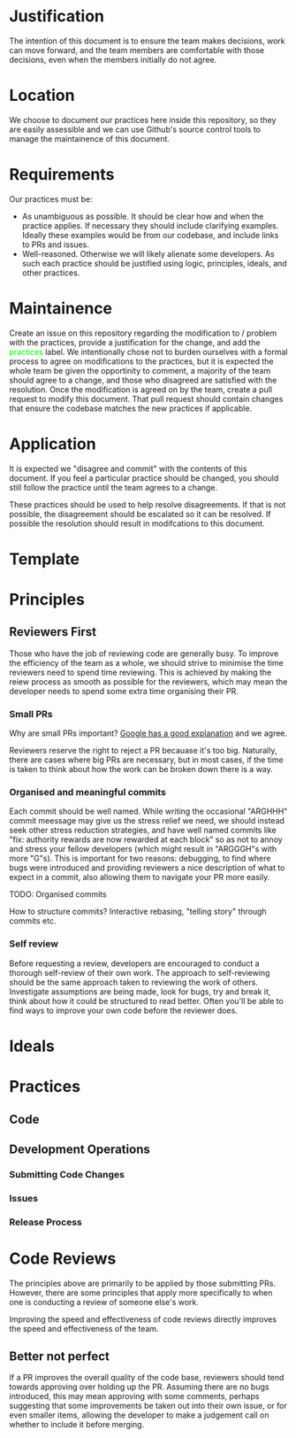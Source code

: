 # Justification

The intention of this document is to ensure the team makes decisions, work can move forward, and the team members are comfortable with those decisions, even when the members initially do not agree.

# Location

We choose to document our practices here inside this repository, so they are easily assessible and we can use Github's source control tools to manage the maintainence of this document.

# Requirements

Our practices must be:
- As unambiguous as possible. It should be clear how and when the practice applies. If necessary they should include clarifying examples. Ideally these examples would be from our codebase, and include links to PRs and issues.
- Well-reasoned. Otherwise we will likely alienate some developers. As such each practice should be justified using logic, principles, ideals, and other practices.

# Maintainence

Create an issue on this repository regarding the modification to / problem with the practices, provide a justification for the change, and add the <span style="color:rgb(0,255,0)">practices</span> label. We intentionally chose not to burden ourselves with a formal process to agree on modifications to the practices, but it is expected the whole team be given the opportinity to comment, a majority of the team should agree to a change, and those who disagreed are satisfied with the resolution. Once the modification is agreed on by the team, create a pull request to modify this document. That pull request should contain changes that ensure the codebase matches the new practices if applicable.

# Application

It is expected we "disagree and commit" with the contents of this document. If you feel a particular practice should be changed, you should still follow the practice until the team agrees to a change.

These practices should be used to help resolve disagreements. If that is not possible, the disagreement should be escalated so it can be resolved. If possible the resolution should result in modifcations to this document.

# Template

# Principles

## Reviewers First

Those who have the job of reviewing code are generally busy. To improve the efficiency of the team as a whole, we should strive to minimise the time reviewers need to spend time reviewing. This is achieved by making the reiew process as smooth as possible for the reviewers, which may mean the developer needs to spend some extra time organising their PR.

### Small PRs

Why are small PRs important? [Google has a good explanation](https://google.github.io/eng-practices/review/developer/small-cls.html) and we agree.

Reviewers reserve the right to reject a PR becauase it's too big. Naturally, there are cases where big PRs are necessary, but in most cases, if the time is taken to think about how the work can be broken down there is a way.

### Organised and meaningful commits

Each commit should be well named. While writing the occasional "ARGHHH" commit meessage may give us the stress relief we need, we should instead seek other stress reduction strategies, and have well named commits like "fix: authority rewards are now rewarded at each block" so as not to annoy and stress your fellow developers (which might result in "ARGGGH"s with more "G"s). This is important for two reasons: debugging, to find where bugs were introduced and providing reviewers a nice description of what to expect in a commit, also allowing them to navigate your PR more easily.

TODO: Organised commits

How to structure commits? Interactive rebasing, "telling story" through commits etc. 


### Self review

Before requesting a review, developers are encouraged to conduct a thorough self-review of their own work. The approach to self-reviewing should be the same approach taken to reviewing the work of others. Investigate assumptions are being made, look for bugs, try and break it, think about how it could be structured to read better. Often you'll be able to find ways to improve your own code before the reviewer does.


# Ideals

# Practices

## Code

## Development Operations

### Submitting Code Changes

### Issues

### Release Process

# Code Reviews

The principles above are primarily to be applied by those submitting PRs. However, there are some principles that apply more specifically to when one is conducting a review of someone else's work.

Improving the speed and effectiveness of code reviews directly improves the speed and effectiveness of the team.

## Better not perfect

If a PR improves the overall quality of the code base, reviewers should tend towards approving over holding up the PR. Assuming there are no bugs introduced, this may mean approving with some comments, perhaps suggesting that some improvements be taken out into their own issue, or for even smaller items, allowing the developer to make a judgement call on whether to include it before merging. 